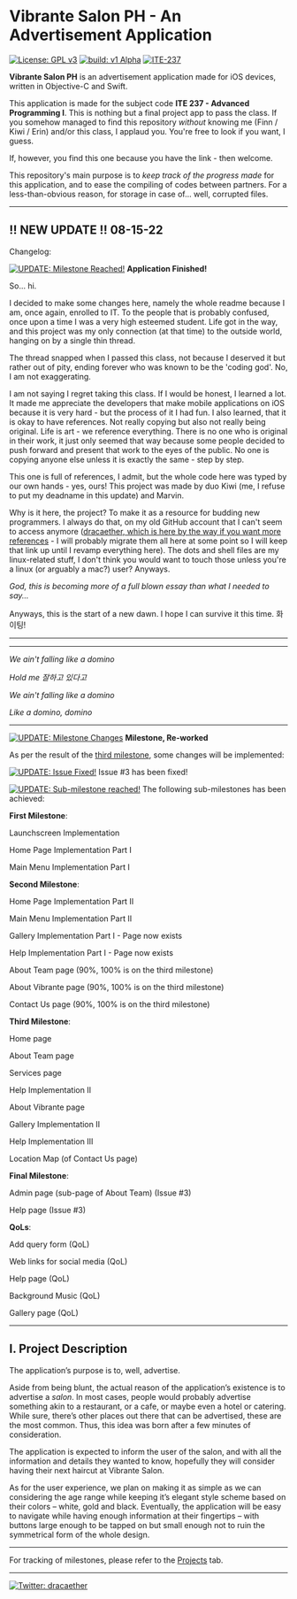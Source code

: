 # Vibrante Salon PH - An Advertisement Application

[![License: GPL v3](https://img.shields.io/badge/License-GPLv3-blue.svg)](https://www.gnu.org/licenses/gpl-3.0) [![build: v1 Alpha](https://img.shields.io/badge/build-v1.0-brightgreen)](https://github.com/dorkaether/VibranteSalonPHApp/releases/) [![ITE-237](https://img.shields.io/badge/ITE--237-iOS-%238b9dc3)](https://www.facebook.com/groups/337037380291306/)

**Vibrante Salon PH** is an advertisement application made for iOS devices, written in Objective-C and Swift.

This application is made for the subject code **ITE 237 - Advanced Programming I**. This is nothing but a final project app to pass the class. If you somehow managed to find this repository *without* knowing me (Finn / Kiwi / Erin) and/or this class, I applaud you. You're free to look if you want, I guess.

If, however, you find this one because you have the link - then welcome.

This repository's main purpose is to *keep track of the progress made* for this application, and to ease the compiling of codes between partners. For a less-than-obvious reason, for storage in case of... well, corrupted files.

---

## !! NEW UPDATE !! 08-15-22
Changelog:

[![UPDATE: Milestone Reached!](https://img.shields.io/badge/UPDATE-Milestone%20Reached!-blue)](https://github.com/dorkaether/VibranteSalonPHApp#-new-update-) **Application Finished!**

So... hi.

I decided to make some changes here, namely the whole readme because I am, once again, enrolled to IT. To the people that is probably confused, once upon a time I was a very high esteemed student. Life got in the way, and this project was my only connection (at that time) to the outside world, hanging on by a single thin thread.

The thread snapped when I passed this class, not because I deserved it but rather out of pity, ending forever who was known to be the 'coding god'. No, I am not exaggerating.

I am not saying I regret taking this class. If I would be honest, I learned a lot. It made me appreciate the developers that make mobile applications on iOS because it is very hard - but the process of it I had fun. I also learned, that it is okay to have references. Not really copying but also not really being original. Life is art - we reference everything. There is no one who is original in their work, it just only seemed that way because some people decided to push forward and present that work to the eyes of the public. No one is copying anyone else unless it is exactly the same - step by step.

This one is full of references, I admit, but the whole code here was typed by our own hands - yes, ours! This project was made by duo Kiwi (me, I refuse to put my deadname in this update) and Marvin.

Why is it here, the project? To make it as a resource for budding new programmers. I always do that, on my old GitHub account that I can't seem to access anymore ([dracaether, which is here by the way if you want more references](https://github.com/dracaether) - I will probably migrate them all here at some point so I will keep that link up until I revamp everything here). The dots and shell files are my linux-related stuff, I don't think you would want to touch those unless you're a linux (or arguably a mac?) user? Anyways.

*God, this is becoming more of a full blown essay than what I needed to say...*

Anyways, this is the start of a new dawn. I hope I can survive it this time. 화이팅!

---




---

*We ain't falling like a domino*

*Hold me 잘하고 있다고*

*We ain't falling like a domino*

*Like a domino, domino*

---


[![UPDATE: Milestone Changes](https://img.shields.io/badge/UPDATE-Milestone%20Changes-orange)](https://github.com/dorkaether/VibranteSalonPHApp#-new-update-) **Milestone, Re-worked**

As per the result of the [third milestone](https://github.com/dorkaether/VibranteSalonPHApp/projects/3), some changes will be implemented:

[![UPDATE: Issue Fixed!](https://img.shields.io/badge/UPDATE-Issue%20Fixed!-brightgreen)](https://github.com/dorkaether/VibranteSalonPHApp/issues/1) Issue #3 has been fixed!

[![UPDATE: Sub-milestone reached!](https://img.shields.io/badge/UPDATE-Sub--milestone%20Reached!-blue)](https://github.com/dorkaether/VibranteSalonPHApp/projects/2) The following sub-milestones has been achieved:

**First Milestone**:

Launchscreen Implementation

Home Page Implementation Part I

Main Menu Implementation Part I

**Second Milestone**:

Home Page Implementation Part II

Main Menu Implementation Part II

Gallery Implementation Part I - Page now exists

Help Implementation Part I - Page now exists

About Team page (90%, 100% is on the third milestone)

About Vibrante page (90%, 100% is on the third milestone)

Contact Us page (90%, 100% is on the third milestone)

**Third Milestone**:

Home page

About Team page

Services page

Help Implementation II

About Vibrante page

Gallery Implementation II

Help Implementation III

Location Map (of Contact Us page)

**Final Milestone**:

Admin page (sub-page of About Team) (Issue #3)

Help page (Issue #3)

**QoLs**:

Add query form (QoL)

Web links for social media (QoL)

Help page (QoL)

Background Music (QoL)

Gallery page (QoL)

---

## I. Project Description

The application’s purpose is to, well, advertise.

Aside from being blunt, the actual reason of the application’s existence is to advertise a *salon*. In most cases, people would probably advertise something akin to a restaurant, or a cafe, or maybe even a hotel or catering. While sure, there’s other places out there that can be advertised, these are the most common. Thus, this idea was born after a few minutes of consideration.

The application is expected to inform the user of the salon, and with all the information and details they wanted to know, hopefully they will consider having their next haircut at Vibrante Salon.

As for the user experience, we plan on making it as simple as we can considering the age range while keeping it’s elegant style scheme based on their colors – white, gold and black. Eventually, the application will be easy to navigate while having enough information at their fingertips – with buttons large enough to be tapped on but small enough not to ruin the symmetrical form of the whole design.

---

For tracking of milestones, please refer to the [Projects](https://github.com/dorkaether/VibranteSalonPHApp/projects) tab.

---

[![Twitter: dracaether](https://img.shields.io/badge/Twitter-dracaether-%2300aced)](https://twitter.com/dracaether) 
